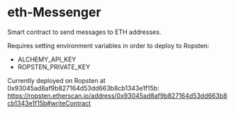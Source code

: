 # eth-Messenger

Smart contract to send messages to ETH addresses.

Requires setting environment variables in order to deploy to Ropsten:
- ALCHEMY_API_KEY
- ROPSTEN_PRIVATE_KEY

Currently deployed on Ropsten at 0x93045ad8af9b827164d53dd663b8cb1343e1f15b:
https://ropsten.etherscan.io/address/0x93045ad8af9b827164d53dd663b8cb1343e1f15b#writeContract
